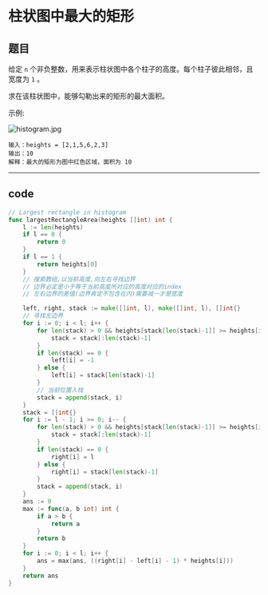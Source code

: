 # 柱状图中最大的矩形

## 题目

给定 `n` 个非负整数，用来表示柱状图中各个柱子的高度。每个柱子彼此相邻，且宽度为 `1` 。

求在该柱状图中，能够勾勒出来的矩形的最大面积。

示例:

![histogram.jpg](https://s2.loli.net/2022/07/26/JZyAUGrEbu3zkhY.jpg)

```text
输入：heights = [2,1,5,6,2,3]
输出：10
解释：最大的矩形为图中红色区域，面积为 10
```

---

## code

```go
// Largest rectangle in histogram
func largestRectangleArea(heights []int) int {
	l := len(heights)
	if l == 0 {
		return 0
	}
	if l == 1 {
		return heights[0]
	}
	// 搜索数组,以当前高度,向左右寻找边界
	// 边界必定是小于等于当前高度所对应的高度对应的index
	// 左右边界的差值(边界肯定不包含在内)需要减一才是宽度

	left, right, stack := make([]int, l), make([]int, l), []int{}
	// 寻找左边界
	for i := 0; i < l; i++ {
		for len(stack) > 0 && heights[stack[len(stack)-1]] >= heights[i] {
			stack = stack[:len(stack)-1]
		}
		if len(stack) == 0 {
			left[i] = -1
		} else {
			left[i] = stack[len(stack)-1]
		}
		// 当前位置入栈
		stack = append(stack, i)
	}
	stack = []int{}
	for i := l - 1; i >= 0; i-- {
		for len(stack) > 0 && heights[stack[len(stack)-1]] >= heights[i] {
			stack = stack[:len(stack)-1]
		}
		if len(stack) == 0 {
			right[i] = l
		} else {
			right[i] = stack[len(stack)-1]
		}
		stack = append(stack, i)
	}
	ans := 0
	max := func(a, b int) int {
		if a > b {
			return a
		}
		return b
	}
	for i := 0; i < l; i++ {
		ans = max(ans, ((right[i] - left[i] - 1) * heights[i]))
	}
	return ans
}
```
